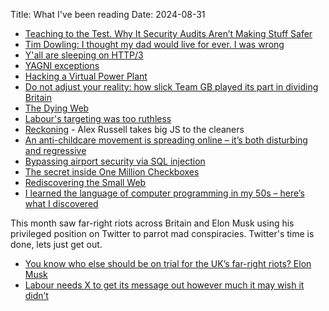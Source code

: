Title: What I've been reading
Date: 2024-08-31

- [Teaching to the Test. Why It Security Audits Aren’t Making Stuff Safer](https://matduggan.com/teaching-to-the-test/)
- [Tim Dowling: I thought my dad would live for ever. I was wrong](https://www.theguardian.com/lifeandstyle/article/2024/aug/03/tim-dowling-i-thought-my-dad-would-live-for-ever-i-was-wrong)
- [Y'all are sleeping on HTTP/3](https://kmcd.dev/posts/yall-are-sleeping-on-http3/)
- [YAGNI exceptions](https://lukeplant.me.uk/blog/posts/yagni-exceptions/)
- [Hacking a Virtual Power Plant](https://rya.nc/vpp-hack.html)
- [Do not adjust your reality: how slick Team GB played its part in dividing Britain](https://www.theguardian.com/sport/article/2024/aug/10/medals-and-riots-why-a-slick-team-gb-represents-a-divided-great-britain)
- [The Dying Web](https://endler.dev/2024/the-dying-web/)
- [Labour's targeting was too ruthless](https://takes.jamesomalley.co.uk/p/labours-targeting-was-too-ruthless)
- [Reckoning](https://infrequently.org/series/reckoning/) - Alex Russell takes big JS to the cleaners
- [An anti-childcare movement is spreading online – it’s both disturbing and regressive](https://www.theguardian.com/commentisfree/article/2024/aug/19/anti-childcare-movement-social-media-parenting) 
- [Bypassing airport security via SQL injection](https://ian.sh/tsa)
- [The secret inside One Million Checkboxes](https://eieio.games/essays/the-secret-in-one-million-checkboxes/)
- [Rediscovering the Small Web](https://neustadt.fr/essays/the-small-web/)
- [I learned the language of computer programming in my 50s – here’s what I discovered](https://www.theguardian.com/technology/article/2024/aug/31/learning-computer-programming-language-coding-devil-stack-andrew-smith)

This month saw far-right riots across Britain and Elon Musk using his privileged position on Twitter to parrot mad conspiracies.
Twitter's time is done, lets just get out.

- [You know who else should be on trial for the UK’s far-right riots? Elon Musk](https://www.theguardian.com/commentisfree/article/2024/aug/09/uk-far-right-riots-elon-musk-x)
- [Labour needs X to get its message out however much it may wish it didn’t](https://www.theguardian.com/technology/article/2024/aug/08/labour-needs-x-to-get-its-message-out-however-much-it-may-wish-it-didnt)
